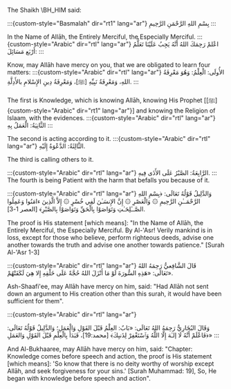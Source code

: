 The Shaikh \BH_HIM said: 


:::{custom-style="Basmalah" dir="rt1" lang="ar"}
بِسْمِ اللهِ الرَّحْمَنِ الرَّحِيمِ
:::

In the Name of Allāh, the Entirely Merciful, the Especially Merciful.
:::{custom-style="Arabic" dir="rtl" lang="ar"}
اعْلمْ رَحِمَكَ اللهُ أَنَّهُ يَجِبُ عَلَيْنَا تَعَلُّمُ أَرْبَع
مَسَائِلَ:
:::

Know, may Allāh have mercy on you, that we are obligated to learn four
matters:
:::{custom-style="Arabic" dir="rtl" lang="ar"}
الأُولَى: الْعِلْمُ: وَهُوَ مَعْرِفَةُ اللهِ، وَمَعْرِفَةُ نَبِيِّهِ
\[ﷺ\]، وَمَعْرِفَةُ دِينِ الإِسْلامِ بالأَدِلَّةِ.
:::

The first is Knowledge, which is knowing Allāh, knowing His Prophet
\[[ﷺ]{custom-style="Arabic" dir="rt1" lang="ar"}\] and knowing the Religion of Islaam, with the
evidences.
:::{custom-style="Arabic" dir="rtl" lang="ar"}
الثَّانِيَةُ: الْعَمَلُ بِهِ
:::

The second is acting according to it.
:::{custom-style="Arabic" dir="rtl" lang="ar"}
الثَّالِثَةُ: الدَّعْوَةُ إِلَيْهِ.

The third is calling others to it.

:::{custom-style="Arabic" dir="rtl" lang="ar"}
الرَّابِعَةُ: الصَّبْرُ عَلَى الأَذَى فِيهِ.
:::
The fourth is being Patient with the harm that befalls you because of
it.

:::{custom-style="Arabic" dir="rtl" lang="ar"}
وَالدَّلِيلُ قَوْلُهُ تَعَالَى: ﴿بِسْمِ اللهِ الرَّحْمَــٰنِ الرَّحِيمِ
۞ وَالْعَصْرِ ۞ إِنَّ الإِنسَـٰنَ لَفِي خُسْرٍ ۞ إِلاَّ الَّذِينَ
ءامَنُوا وَعَمِلُوا الصَّــٰلِحَـٰتِ وَتَوَاصَوْا بِالْحَقِّ
وَتَوَاصَوْا بِالصَّبْرِ﴾ \[العصر 1-3\].

The proof is His statement \[which means\]: \"In the Name of Allāh, the
Entirely Merciful, the Especially Merciful. By Al-\'Asr! Verily mankind
is in loss, except for those who believe, perform righteous deeds,
advise one another towards the truth and advise one another towards
patience." \[Surah Al-'Asr 1-3\]


:::{custom-style="Arabic" dir="rtl" lang="ar"}
قَالَ الشَّافِعيُّ رَحِمَهُ اللهُ تَعَالَى: «هَذِهِ السُّورَةَ لَوْ مَا
أَنْزَلَ اللهُ حُجَّةً عَلَى خَلْقِهِ إِلا هِيَ
لَكَفَتْهُمْ».

Ash-Shaafi'ee, may Allāh have mercy on him, said: "Had Allāh not sent
down an argument to His creation other than this surah, it would have
been sufficient for them\".

:::{custom-style="Arabic" dir="rtl" lang="ar"}

وَقَالَ البُخَارِيُّ رَحِمَهُ اللهُ تَعَالَى: «بَابٌ: العِلْمُ قَبْلَ
القَوْلِ وَالْعَمَلِ؛ وَالدَّلِيلُ قَوْلُهُ تَعَالَى: ﴿فَاعْلَمْ أَنَّهُ
لَا إلـٰهَ إِلَّا اللَّهُ وَٱسْتَغْفِرْ لِذَنبِكَ﴾ \[محمد:19\]، فَبَدَأَ
بِالْعِلْمِ قَبْلَ القَوْلِ وَالعَمَلِ»
:::

And Al-Bukhaaree, may Allāh have mercy on him, said: "Chapter:
Knowledge comes before speech and action, the proof is His statement
\[which means\]: \'So know that there is no deity worthy of worship
except Allāh, and seek forgiveness for your sins.\' \[Surah Muhammad:
19\], So, He began with knowledge before speech and action\".
